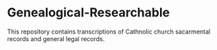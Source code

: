 # Genealogical-Researchable

This repository contains transcriptions of Cathnolic church sacarmental records and general legal records.
